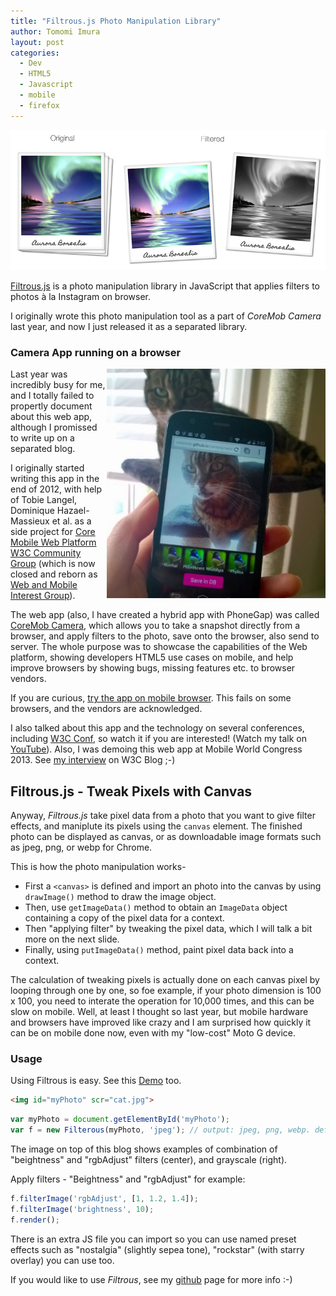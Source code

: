 ```yaml
---
title: "Filtrous.js Photo Manipulation Library"	
author: Tomomi Imura
layout: post
categories:
  - Dev
  - HTML5
  - Javascript
  - mobile
  - firefox
---
```


![Filtrous](/assets/images/articles/2014/03/filtrous.jpg "Filtrous")

[Filtrous.js][filtrous] is a photo manipulation library in JavaScript that applies filters to photos à la Instagram on browser. 

I originally wrote this photo manipulation tool as a part of *CoreMob Camera* last year, and now I just released it as a separated library.


### Camera App running on a browser

<img src="/assets/images/articles/2014/03/coremobcamera.jpg" width="350" alt="CoreMob Camera" align="right">


Last year was incredibly busy for me, and I totally failed to propertly document about this web app, although I promissed to write up on a separated blog.

I originally started writing this app in the end of 2012, with help of Tobie Langel, Dominique Hazael-Massieux et al. as a side project for [Core Mobile Web Platform W3C Community Group][coremob] (which is now closed and reborn as [Web and Mobile Interest Group][webmob]). 

The web app (also, I have created a hybrid app with PhoneGap) was called [CoreMob Camera][camera], which allows you to take a snapshot directly from a browser, and apply filters to the photo, save onto the browser, also send to server. The whole purpose was to showcase the capabilities of the Web platform, showing developers HTML5 use cases on mobile, and help improve browsers by showing bugs, missing features etc. to browser vendors. 

If you are curious, [try the app on mobile browser][cameraapp]. This fails on some browsers, and the vendors are acknowledged.

I also talked about this app and the technology on several conferences, including [W3C Conf][w3conf], so watch it if you are interested! (Watch my talk on [YouTube][video]). Also, I was demoing this web app at Mobile World Congress 2013. See [my interview][interview] on W3C Blog ;-)


## Filtrous.js - Tweak Pixels with Canvas

Anyway, *Filtrous.js* take pixel data from a photo that you want to give filter effects, and maniplute its pixels using the `canvas` element. The finished photo can be displayed as canvas, or as downloadable image formats such as jpeg, png, or webp for Chrome.

This is how the photo manipulation works-

- First a `<canvas>` is defined and import an photo into the canvas by using `drawImage()` method to draw the image object. 
- Then, use `getImageData()` method to obtain an `ImageData` object containing a copy of the pixel data for a context.
- Then "applying filter" by tweaking the pixel data, which I will talk a bit more on the next slide.
- Finally, using `putImageData()` method, paint pixel data back into a context.

The calculation of tweaking pixels is actually done on each canvas pixel by looping through one by one, so foe example, if your photo dimension is 100 x 100, you need to interate the operation for 10,000 times, and this can be slow on mobile. Well, at least I thought so last year, but mobile hardware and browsers have improved like crazy and I am surprised how quickly it can be on mobile done now, even with my "low-cost" Moto G device.


### Usage 

Using Filtrous is easy. See this [Demo][demo] too.


```html
<img id="myPhoto" scr="cat.jpg">

```

```javascript
var myPhoto = document.getElementById('myPhoto');
var f = new Filterous(myPhoto, 'jpeg'); // output: jpeg, png, webp. default is canvas

```

The image on top of this blog shows examples of combination of "beightness" and "rgbAdjust" filters (center), and grayscale (right).

Apply filters - "Beightness" and "rgbAdjust" for example:
 
```javascript
f.filterImage('rgbAdjust', [1, 1.2, 1.4]);
f.filterImage('brightness', 10);
f.render();
```



There is an extra JS file you can import so you can use named preset effects such as "nostalgia" (slightly sepea tone), "rockstar" (with starry overlay) you can use too. 

If you would like to use *Filtrous*, see my [github][filtrous] page for more info :-)



[github]: https://github.com/girliemac/
[filtrous]: https://github.com/girliemac/Filterous
[coremob]: https://github.com/coremob
[webmob]: https://github.com/w3c-webmob
[camera]: https://github.com/coremob/camera
[cameraapp]: http://coremob.github.io/camera/vanilla/index.html
[w3conf]: http://www.w3.org/conf/2013sf/
[video]: https://www.youtube.com/watch?v=3Afi-v-m_Gc
[interview]: http://www.w3.org/blog/2013/04/interview-demonstrating-web-ap/
[demo]: http://girliemac.com/Filterous/demo/
